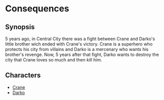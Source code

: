 # Consequences
## Synopsis
5 years ago, in Central City there was a fight between Crane and Darko's little brother wich ended with Crane's victory.
Crane is a superhero who protects his city from villains and Darko is a mercenary who wants his brother's revenge.
Now, 5 years after that fight, Darko wants to destroy the city that Crane loves so much and then kill him.
## Characters
- [Crane](/heroes/Crane.md)
- [Darko](/villains/Darko.md)
